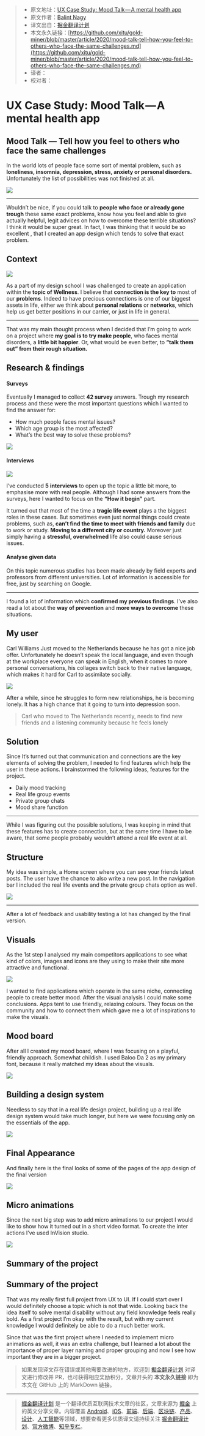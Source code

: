 > * 原文地址：[UX Case Study: Mood Talk — A mental health app](https://medium.com/ux-in-plain-english/mood-talk-tell-how-you-feel-to-others-who-face-the-same-challenges-5e885ae7bd3)
> * 原文作者：[Balint Nagy](https://medium.com/@pinaban81)
> * 译文出自：[掘金翻译计划](https://github.com/xitu/gold-miner)
> * 本文永久链接：[https://github.com/xitu/gold-miner/blob/master/article/2020/mood-talk-tell-how-you-feel-to-others-who-face-the-same-challenges.md](https://github.com/xitu/gold-miner/blob/master/article/2020/mood-talk-tell-how-you-feel-to-others-who-face-the-same-challenges.md)
> * 译者：
> * 校对者：

# UX Case Study: Mood Talk — A mental health app

## Mood Talk — Tell how you feel to others who face the same challenges

In the world lots of people face some sort of mental problem, such as **loneliness, insomnia, depression, stress, anxiety or personal disorders.** Unfortunately the list of possibilities was not finished at all.

![](https://cdn-images-1.medium.com/max/4000/1*ChYK0nSlbyqz3x2p1cBABw.jpeg)

---

Wouldn’t be nice, if you could talk to **people who face or already gone trough** these same exact problems, know how you feel and able to give actually helpful, legit advices on how to overcome these terrible situations? I think it would be super great. In fact, I was thinking that it would be so 
excellent , that I created an app design which tends to solve that exact problem.

## Context

![](https://cdn-images-1.medium.com/max/2000/1*V7xKbTLAqakMAtciwZBz2g.jpeg)

As a part of my design school I was challenged to create an application within the **topic of Wellness**. I believe that **connection is the key to** most of our **problems**. Indeed to have precious connections is one of our biggest assets in life, either we think about **personal relations** or **networks**, which help us get better positions in our carrier, or just in life in general.

---

That was my main thought process when I decided that I’m going to work on a project where **my goal is to try make people**, who faces mental disorders, a **little bit happier**. Or, what would be even better, to **“talk them out” from their rough situation.**

## Research & findings

#### Surveys

Eventually I managed to collect **42 survey** answers. Trough my research process and these were the most important questions which I wanted to find the answer for:

* How much people faces mental issues?
* Which age group is the most affected?
* What’s the best way to solve these problems?

![](https://cdn-images-1.medium.com/max/7732/1*gqBIsxJG1LIwVsYZ5rstPA.png)

#### Interviews

![](https://cdn-images-1.medium.com/max/7364/1*NRsq36KAGGzwcGDStpb-Nw.jpeg)

I’ve conducted **5** **interviews** to open up the topic a little bit more, to emphasise more with real people. Although I had some answers from the surveys, here I wanted to focus on the **“How it begin”** part.

It turned out that most of the time a **tragic life event** plays a the biggest roles in these cases. But sometimes even just normal things could create problems, such as, **can’t find the time to meet with friends and family** due to work or study. **Moving to a different city or country.** Moreover just simply having a **stressful, overwhelmed** life also could cause serious issues.

#### Analyse given data

On this topic numerous studies has been made already by field experts and professors from different universities. Lot of information is accessible for free, just by searching on Google.

---

I found a lot of information which **confirmed my previous findings**. I’ve also read a lot about the **way of prevention** and **more ways to overcome** these situations.

## My user

Carl Williams Just moved to the Netherlands because he has got a nice job offer. Unfortunately he doesn’t speak the local language, and even though at the workplace everyone can speak in English, when it comes to more personal conversations, his collages switch back to their native language, which makes it hard for Carl to assimilate socially.

![](https://cdn-images-1.medium.com/max/5612/1*zDPYQpVvs3YgkBG25e3A5Q.png)

After a while, since he struggles to form new relationships, he is becoming lonely. It has a high chance that it going to turn into depression soon.

> Carl who moved to The Netherlands recently, needs to find new friends and a listening community because he feels lonely

## Solution

Since It’s turned out that communication and connections are the key elements of solving the problem, I needed to find features which help the user in these actions. I brainstormed the following ideas, features for the project.

* Daily mood tracking
* Real life group events
* Private group chats
* Mood share function

---

While I was figuring out the possible solutions, I was keeping in mind that these features has to create connection, but at the same time I have to be aware, that some people probably wouldn’t attend a real life event at all.

## Structure

My idea was simple, a Home screen where you can see your friends latest posts. The user have the chance to also write a new post. In the navigation bar I included the real life events and the private group chats option as well.

![](https://cdn-images-1.medium.com/max/5616/1*2GPEQ8AjlS00wjFduJXXzw.png)

---

After a lot of feedback and usability testing a lot has changed by the final version.

## Visuals

As the 1st step I analysed my main competitors applications to see what kind of colors, images and icons are they using to make their site more attractive and functional.

![](https://cdn-images-1.medium.com/max/5698/1*HofxPYER9IFxJdw73leaRw.png)

I wanted to find applications which operate in the same niche, connecting people to create better mood. After the visual analysis I could make some conclusions. Apps tent to use friendly, relaxing colours. They focus on the community and how to connect them which gave me a lot of inspirations to make the visuals.

## Mood board

After all I created my mood board, where I was focusing on a playful, friendly approach. Somewhat childish. I used Baloo Da 2 as my primary font, because it really matched my ideas about the visuals.

![](https://cdn-images-1.medium.com/max/5200/0*j0jcJZTm0SY3ymbn.png)

## Building a design system

Needless to say that in a real life design project, building up a real life design system would take much longer, but here we were focusing only on the essentials of the app.

![](https://cdn-images-1.medium.com/max/3628/0*rUqmFLPT3Lchm_Wn.png)

## Final Appearance

And finally here is the final looks of some of the pages of the app design of the final version

![](https://cdn-images-1.medium.com/max/5200/0*h47wVSrSZ5wZgl_V.png)

## Micro animations

Since the next big step was to add micro animations to our project I would like to show how it turned out in a short video format. To create the inter actions I’ve used InVision studio.

![](https://cdn-images-1.medium.com/max/2000/0*_AY_yjb7XGKJUwy2.gif)

## Summary of the project

## Summary of the project

That was my really first full project from UX to UI. If I could start over I would definitely choose a topic which is not that wide. Looking back the idea itself to solve mental disability without any field knowledge feels really bold. As a first project I’m okay with the result, but with my current knowledge I would definitely be able to do a much better work.

Since that was the first project where I needed to implement micro animations as well, it was an extra challenge, but I learned a lot about the importance of proper layer naming and proper grouping and now I see how important they are in a bigger project.

> 如果发现译文存在错误或其他需要改进的地方，欢迎到 [掘金翻译计划](https://github.com/xitu/gold-miner) 对译文进行修改并 PR，也可获得相应奖励积分。文章开头的 **本文永久链接** 即为本文在 GitHub 上的 MarkDown 链接。

---

> [掘金翻译计划](https://github.com/xitu/gold-miner) 是一个翻译优质互联网技术文章的社区，文章来源为 [掘金](https://juejin.im) 上的英文分享文章。内容覆盖 [Android](https://github.com/xitu/gold-miner#android)、[iOS](https://github.com/xitu/gold-miner#ios)、[前端](https://github.com/xitu/gold-miner#前端)、[后端](https://github.com/xitu/gold-miner#后端)、[区块链](https://github.com/xitu/gold-miner#区块链)、[产品](https://github.com/xitu/gold-miner#产品)、[设计](https://github.com/xitu/gold-miner#设计)、[人工智能](https://github.com/xitu/gold-miner#人工智能)等领域，想要查看更多优质译文请持续关注 [掘金翻译计划](https://github.com/xitu/gold-miner)、[官方微博](http://weibo.com/juejinfanyi)、[知乎专栏](https://zhuanlan.zhihu.com/juejinfanyi)。
